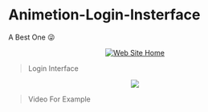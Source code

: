 # Animetion-Login-Insterface
A Best One 😜


<p align="center"> <a href="https://t.me/ImRishmika"><img src="https://telegra.ph/file/108193b5d2fb3276229d8.png"alt="Web Site Home"/></a></p>

> Login Interface

<p align="center"><img src="https://telegra.ph/file/a20ec1e2caa367300e2cb.mp4"/></a></p>

> Video For Example
